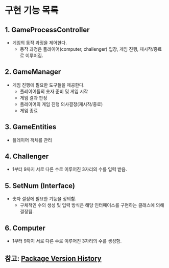 # 구현 기능 목록



##  1. **GameProcessController**

- 게임의 동작 과정을 제어한다.
  - 동작 과정은 플레이어(computer, challenger) 입장, 게임 진행, 재시작/종료로 이루어짐.



##  2. **GameManager**

- 게임 진행에 필요한 도구들을 제공한다.
  - 플레이어들의 숫자 준비 및 게임 시작
  - 게임 결과 판정
  - 플레이어의 게임 진행 의사결정(재시작/종료)
  - 게임 종료

## 3. **GameEntities**
- 플레이어 객체를 관리

## 4. **Challenger**

- 1부터 9까지 서로 다른 수로 이루어진 3자리의 수를 입력 받음.

## 5. **SetNum (Interface)**

- 숫자 설정에 필요한 기능을 정의함.
  - 구체적인 수의 생성 및 입력 방식은 해당 인터페이스를 구현하는 클래스에 의해 결정됨.

## 6. **Computer**

- 1부터 9까지 서로 다른 수로 이루어진 3자리의 수를 생성함.


## 참고: [Package Version History](https://fabulous-butterkase-809.notion.site/Package-Version-History-40b396bf1b31431084fa11abdd79d138?pvs=4)




